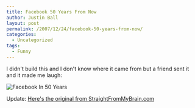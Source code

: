 ```yaml
---
title: Facebook 50 Years From Now
author: Justin Ball
layout: post
permalink: /2007/12/24/facebook-50-years-from-now/
categories:
  - Uncategorized
tags:
  - Funny
---
```


I didn't build this and I don't know where it came from but a friend sent it and it made me laugh:

 <img src="/images/posts/2007/12/pensionbookbig.gif" alt="Facebook In 50 Years" />

Update:
[Here's the original from StraightFromMyBrain.com][2]

 [2]: http://www.straightfrommybrain.com/pages/right/pensionbook.html
